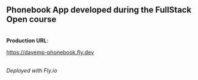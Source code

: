 ## Phonebook App developed during the FullStack Open course

\
**Production URL**:

https://davemp-phonebook.fly.dev

\
*Deployed with Fly.io*
